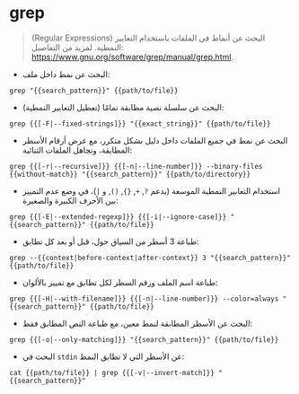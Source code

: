 # grep

> (Regular Expressions) البحث عن أنماط في الملفات باستخدام التعابير النمطية.
> لمزيد من التفاصيل: <https://www.gnu.org/software/grep/manual/grep.html>.

- البحث عن نمط داخل ملف:

`grep "{{search_pattern}}" {{path/to/file}}`

- البحث عن سلسلة نصية مطابقة تمامًا (تعطيل التعابير النمطية):

`grep {{[-F|--fixed-strings]}} "{{exact_string}}" {{path/to/file}}`

- البحث عن نمط في جميع الملفات داخل دليل بشكل متكرر، مع عرض أرقام الأسطر المطابقة، وتجاهل الملفات الثنائية:

`grep {{[-r|--recursive]}} {{[-n|--line-number]}} --binary-files {{without-match}} "{{search_pattern}}" {{path/to/directory}}`

- استخدام التعابير النمطية الموسعة (يدعم `?`, `+`, `{}`, `()`, و `|`)، في وضع عدم التمييز بين الأحرف الكبيرة والصغيرة:

`grep {{[-E|--extended-regexp]}} {{[-i|--ignore-case]}} "{{search_pattern}}" {{path/to/file}}`

- طباعة 3 أسطر من السياق حول، قبل أو بعد كل تطابق:

`grep --{{context|before-context|after-context}} 3 "{{search_pattern}}" {{path/to/file}}`

- طباعة اسم الملف ورقم السطر لكل تطابق مع تمييز بالألوان:

`grep {{[-H|--with-filename]}} {{[-n|--line-number]}} --color=always "{{search_pattern}}" {{path/to/file}}`

- البحث عن الأسطر المطابقة لنمط معين، مع طباعة النص المطابق فقط:

`grep {{[-o|--only-matching]}} "{{search_pattern}}" {{path/to/file}}`

- البحث في `stdin` عن الأسطر التي لا تطابق النمط:

`cat {{path/to/file}} | grep {{[-v|--invert-match]}} "{{search_pattern}}"`
